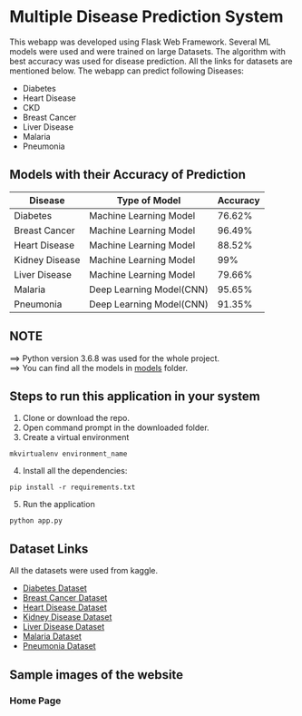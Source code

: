 # Multiple Disease Prediction System


This webapp was developed using Flask Web Framework. Several ML models were used and were trained on large Datasets. The algorithm with best accuracy was used for disease prediction. All the links for datasets are mentioned below. The webapp can predict following Diseases:

- Diabetes
- Heart Disease
- CKD
- Breast Cancer
- Liver Disease
- Malaria
- Pneumonia

## Models with their Accuracy of Prediction

| Disease        | Type of Model            | Accuracy |
| -------------- | ------------------------ | -------- |
| Diabetes       | Machine Learning Model   | 76.62%   |
| Breast Cancer  | Machine Learning Model   | 96.49%   |
| Heart Disease  | Machine Learning Model   | 88.52%   |
| Kidney Disease | Machine Learning Model   | 99%      |
| Liver Disease  | Machine Learning Model   | 79.66%   |
| Malaria        | Deep Learning Model(CNN) | 95.65%   |
| Pneumonia      | Deep Learning Model(CNN) | 91.35%   |

## NOTE

==> Python version 3.6.8 was used for the whole project.<br>
==> You can find all the models in [models](https://github.com/venugopalkadamba/Multi_Disease_Predictor/tree/master/models) folder.

## Steps to run this application in your system

1. Clone or download the repo.
2. Open command prompt in the downloaded folder.
3. Create a virtual environment

```
mkvirtualenv environment_name
```

4. Install all the dependencies:

```
pip install -r requirements.txt
```

5. Run the application

```
python app.py
```

## Dataset Links

All the datasets were used from kaggle.

- [Diabetes Dataset](https://www.kaggle.com/uciml/pima-indians-diabetes-database)
- [Breast Cancer Dataset](https://www.kaggle.com/uciml/breast-cancer-wisconsin-data)
- [Heart Disease Dataset](https://www.kaggle.com/ronitf/heart-disease-uci)
- [Kidney Disease Dataset](https://www.kaggle.com/mansoordaku/ckdisease)
- [Liver Disease Dataset](https://www.kaggle.com/uciml/indian-liver-patient-records)
- [Malaria Dataset](https://www.kaggle.com/iarunava/cell-images-for-detecting-malaria)
- [Pneumonia Dataset](https://www.kaggle.com/paultimothymooney/chest-xray-pneumonia)

## Sample images of the website

### Home Page
